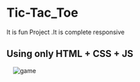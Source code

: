 # Tic-Tac_Toe
It is fun Project .It is complete responsive
## Using only HTML + CSS + JS

<img src="game.png" alt="game" style="margin-left: 15px;" />
